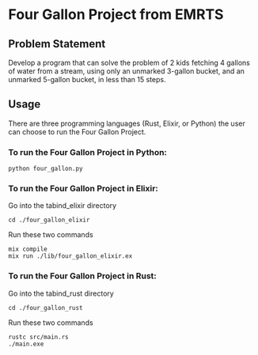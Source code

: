 # Four Gallon Project from EMRTS

## Problem Statement

Develop a program that can solve the problem of 2 kids fetching 4 gallons
of water from a stream, using only an unmarked 3-gallon bucket, and
an unmarked 5-gallon bucket, in less than 15 steps.

## Usage

There are three programming languages (Rust, Elixir, or Python) the user can choose to run the Four Gallon Project.

### To run the Four Gallon Project in Python:

```
python four_gallon.py
```

### To run the Four Gallon Project in Elixir:

Go into the tabind_elixir directory

```
cd ./four_gallon_elixir
```

Run these two commands

```
mix compile
mix run ./lib/four_gallon_elixir.ex
```

### To run the Four Gallon Project in Rust:

Go into the tabind_rust directory

```
cd ./four_gallon_rust
```

Run these two commands

```
rustc src/main.rs
./main.exe
```
